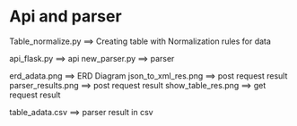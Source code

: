 # Api and parser
Table_normalize.py ==> Creating table with Normalization rules for data

api_flask.py ==> api
new_parser.py ==> parser

erd_adata.png ==> ERD Diagram
json_to_xml_res.png ==> post request result
parser_results.png ==> post request result
show_table_res.png ==> get request result

table_adata.csv ==> parser result in csv
